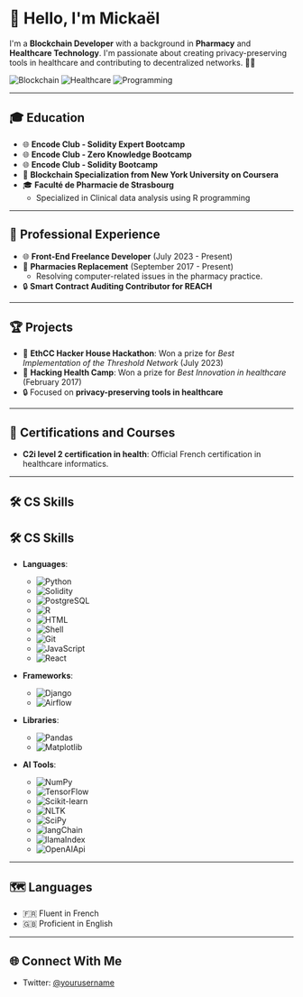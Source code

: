 # 👋 Hello, I'm Mickaël

I'm a **Blockchain Developer** with a background in **Pharmacy** and **Healthcare Technology**. I'm passionate about creating privacy-preserving tools in healthcare and contributing to decentralized networks. 👨‍💻

![Blockchain](https://img.shields.io/badge/Blockchain-Solidity-blue)
![Healthcare](https://img.shields.io/badge/Healthcare-Pharmacy-green)
![Programming](https://img.shields.io/badge/Code-Python%20%7C%20R-yellow)

---

## 🎓 Education

- 🌐 **Encode Club - Solidity Expert Bootcamp** 
- 🌐 **Encode Club - Zero Knowledge Bootcamp** 
- 🌐 **Encode Club - Solidity Bootcamp** 
- 📜 **Blockchain Specialization from New York University on Coursera** 
- 🎓 **Faculté de Pharmacie de Strasbourg** 
  - Specialized in Clinical data analysis using R programming

---

## 💼 Professional Experience

- 🌐 **Front-End Freelance Developer** (July 2023 - Present)
- 💊 **Pharmacies Replacement** (September 2017 - Present)
  - Resolving computer-related issues in the pharmacy practice.
- 🔒 **Smart Contract Auditing Contributor for REACH**

---

## 🏆 Projects

- 🏅 **EthCC Hacker House Hackathon**: Won a prize for *Best Implementation of the Threshold Network* (July 2023)
- 🏅 **Hacking Health Camp**: Won a prize for *Best Innovation in healthcare* (February 2017)
- 🔒 Focused on **privacy-preserving tools in healthcare**

---

## 📜 Certifications and Courses

- **C2i level 2 certification in health**: Official French certification in healthcare informatics.

---

## 🛠 CS Skills

## 🛠 CS Skills

- **Languages**: 
  - ![Python](https://img.shields.io/badge/-Python-3776AB?style=flat&logo=python&logoColor=white)
  - ![Solidity](https://img.shields.io/badge/-Solidity-363636?style=flat&logo=solidity&logoColor=white)
  - ![PostgreSQL](https://img.shields.io/badge/-PostgreSQL-336791?style=flat&logo=postgresql&logoColor=white)
  - ![R](https://img.shields.io/badge/-R-276DC3?style=flat&logo=r&logoColor=white)
  - ![HTML](https://img.shields.io/badge/-HTML-E34F26?style=flat&logo=html5&logoColor=white)
  - ![Shell](https://img.shields.io/badge/-Shell-4EAA25?style=flat&logo=gnu-bash&logoColor=white)
  - ![Git](https://img.shields.io/badge/-Git-F05032?style=flat&logo=git&logoColor=white)
  - ![JavaScript](https://img.shields.io/badge/-JavaScript-F7DF1E?style=flat&logo=javascript&logoColor=black)
  - ![React](https://img.shields.io/badge/-React-61DAFB?style=flat&logo=react&logoColor=black)

- **Frameworks**:
  - ![Django](https://img.shields.io/badge/-Django-092E20?style=flat&logo=django&logoColor=white)
  - ![Airflow](https://img.shields.io/badge/-Airflow-017CEE?style=flat&logo=apache-airflow&logoColor=white)

- **Libraries**: 
  - ![Pandas](https://img.shields.io/badge/-Pandas-150458?style=flat&logo=pandas&logoColor=white)
  - ![Matplotlib](https://img.shields.io/badge/-Matplotlib-0131B4?style=flat&logo=matplotlib&logoColor=white)

- **AI Tools**:
  - ![NumPy](https://img.shields.io/badge/-NumPy-013243?style=flat&logo=numpy&logoColor=white)
  - ![TensorFlow](https://img.shields.io/badge/-TensorFlow-FF6F00?style=flat&logo=tensorflow&logoColor=white)
  - ![Scikit-learn](https://img.shields.io/badge/-Scikit--learn-F7931E?style=flat&logo=scikit-learn&logoColor=white)
  - ![NLTK](https://img.shields.io/badge/-NLTK-20232A?style=flat)
  - ![SciPy](https://img.shields.io/badge/-SciPy-8CAAE6?style=flat&logo=scipy&logoColor=white)
  - ![langChain](https://img.shields.io/badge/-langChain-20232A?style=flat)
  - ![llamaIndex](https://img.shields.io/badge/-llamaIndex-20232A?style=flat)
  - ![OpenAIApi](https://img.shields.io/badge/-OpenAIApi-20232A?style=flat)

---

## 🗺 Languages

- 🇫🇷 Fluent in French
- 🇬🇧 Proficient in English

---

## 🌐 Connect With Me

- Twitter: [@yourusername](https://twitter.com/mickael_rtdev)
